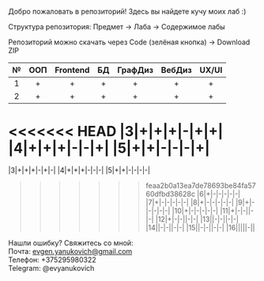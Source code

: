 Добро пожаловать в репозиторий! Здесь вы найдете кучу моих лаб :)

Структура репозитория:
Предмет -> Лаба -> Содержимое лабы

Репозиторий можно скачать через Сode (зелёная кнопка) -> Download ZIP

| № | ООП | Frontend | БД | ГрафДиз | ВебДиз | UX/UI |
|:---:|:---:|:---:|:---:|:---:|:---:|:---:|
|1|+|+|+|+|+|+|
|2|+|+|+|+|+|+|
<<<<<<< HEAD
|3|+|+|+|-|+|+|
|4|+|+|+|-|-|+|
|5|+|+|-|-|-|+|
=======
|3|+|+|+|-|+|-|
|4|+|+|+|-|-|-|
|5|+|+|-|-|-|-|
>>>>>>> feaa2b0a13ea7de78693be84fa5760dfbd38628c
|6|+|-|-|-|-|-|
|7|+|-|-|-|-|-|
|8|+|-|-|-|-|-|
|9|+|-|-|-|-|-|
|10|+|-|-|-|-|-|
|11|+|-|-||-|-|
|12|+|-|-||-|-|
|13||-|-||-|-|
|14||-|-||-|-|
|15||-|-||-|-|
|16|||||-||

Нашли ошибку? Свяжитесь со мной: <br/>
Почта: evgen.yanukovich@gmail.com <br/>
Телефон: +375295980322 <br/>
Telegram: @evyanukovich <br/>
